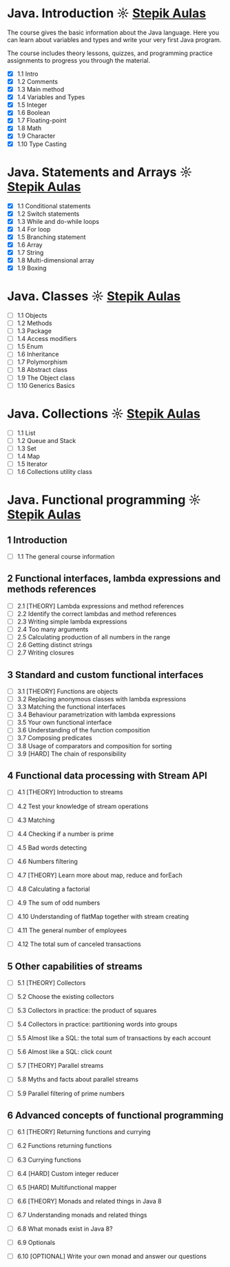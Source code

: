 # Java. Introduction ☼ [Stepik Aulas](https://stepik.org/course/6858)

The course gives the basic information about the Java language. Here you can learn about variables and types and write your very first Java program.

The course includes theory lessons, quizzes, and programming practice assignments to progress you through the material.

- [x] 1.1 Intro
- [x] 1.2 Comments
- [x] 1.3 Main method
- [x] 1.4 Variables and Types
- [x] 1.5 Integer
- [x] 1.6 Boolean
- [x] 1.7 Floating-point
- [x] 1.8 Math
- [x] 1.9 Character
- [x] 1.10 Type Casting

# Java. Statements and Arrays ☼ [Stepik Aulas](https://stepik.org/course/6859)

- [x] 1.1 Conditional statements
- [x] 1.2 Switch statements
- [x] 1.3 While and do-while loops
- [x] 1.4 For loop
- [x] 1.5 Branching statement
- [x] 1.6 Array
- [x] 1.7 String
- [x] 1.8 Multi-dimensional array
- [x] 1.9 Boxing

# Java. Classes ☼ [Stepik Aulas](https://stepik.org/course/6864)

- [ ] 1.1 Objects
- [ ] 1.2 Methods
- [ ] 1.3 Package
- [ ] 1.4 Access modifiers
- [ ] 1.5 Enum
- [ ] 1.6 Inheritance
- [ ] 1.7 Polymorphism
- [ ] 1.8 Abstract class
- [ ] 1.9 The Object class
- [ ] 1.10 Generics Basics

# Java. Collections ☼ [Stepik Aulas](https://stepik.org/course/6860)

- [ ] 1.1 List
- [ ] 1.2 Queue and Stack
- [ ] 1.3 Set
- [ ] 1.4 Map
- [ ] 1.5 Iterator
- [ ] 1.6 Collections utility class

# Java. Functional programming ☼ [Stepik Aulas](https://stepik.org/course/1595)

## 1  Introduction

- [ ] 1.1  The general course information

## 2  Functional interfaces, lambda expressions and methods references

- [ ] 2.1  [THEORY] Lambda expressions and method references
- [ ] 2.2  Identify the correct lambdas and method references
- [ ] 2.3  Writing simple lambda expressions
- [ ] 2.4  Too many arguments
- [ ] 2.5  Calculating production of all numbers in the range
- [ ] 2.6  Getting distinct strings
- [ ] 2.7  Writing closures

## 3  Standard and custom functional interfaces

- [ ] 3.1  [THEORY] Functions are objects
- [ ] 3.2  Replacing anonymous classes with lambda expressions
- [ ] 3.3  Matching the functional interfaces
- [ ] 3.4  Behaviour parametrization with lambda expressions
- [ ] 3.5  Your own functional interface
- [ ] 3.6  Understanding of the function composition
- [ ] 3.7  Composing predicates
- [ ] 3.8  Usage of comparators and composition for sorting
- [ ] 3.9  [HARD] The chain of responsibility

## 4  Functional data processing with Stream API

- [ ] 4.1  [THEORY] Introduction to streams
- [ ] 4.2  Test your knowledge of stream operations

- [ ] 4.3  Matching

- [ ] 4.4  Checking if a number is prime

- [ ] 4.5  Bad words detecting

- [ ] 4.6  Numbers filtering

- [ ] 4.7  [THEORY] Learn more about map, reduce and forEach

- [ ] 4.8  Calculating a factorial

- [ ] 4.9  The sum of odd numbers

- [ ] 4.10  Understanding of flatMap together with stream creating

- [ ] 4.11  The ﻿general number of employees

- [ ] 4.12  The total sum of canceled transactions

## 5  Other capabilities of streams

- [ ] 5.1  [THEORY] Collectors
- [ ] 5.2  Choose the existing collectors

- [ ] 5.3  Collectors in practice: the product of squares

- [ ] 5.4  Collectors in practice: partitioning words into groups

- [ ] 5.5  Almost like a SQL: the total sum of transactions by each account

- [ ] 5.6  Almost like a SQL: click count

- [ ] 5.7  [THEORY] Parallel streams

- [ ] 5.8  Myths and facts about parallel streams

- [ ] 5.9  Parallel filtering of prime numbers

## 6  Advanced concepts of functional programming

- [ ] 6.1  [THEORY] Returning functions and currying

- [ ] 6.2  Functions returning functions

- [ ] 6.3  Currying functions

- [ ] 6.4  [HARD] Custom integer reducer

- [ ] 6.5  [HARD] Multifunctional mapper
- [ ] 6.6  [THEORY] Monads and related things in Java 8

- [ ] 6.7  Understanding monads and related things

- [ ] 6.8  What monads exist in Java 8?

- [ ] 6.9  Optionals

- [ ] 6.10 [OPTIONAL] Write your own monad and answer our questions